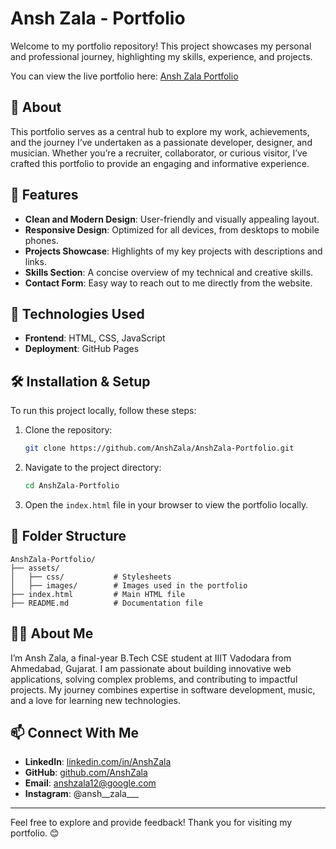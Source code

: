 # Ansh Zala - Portfolio

Welcome to my portfolio repository! This project showcases my personal and professional journey, highlighting my skills, experience, and projects.

You can view the live portfolio here: [Ansh Zala Portfolio](https://anshzala.github.io/AnshZala-Portfolio/)

## 📜 About
This portfolio serves as a central hub to explore my work, achievements, and the journey I’ve undertaken as a passionate developer, designer, and musician. Whether you’re a recruiter, collaborator, or curious visitor, I’ve crafted this portfolio to provide an engaging and informative experience.

## 🚀 Features
- **Clean and Modern Design**: User-friendly and visually appealing layout.
- **Responsive Design**: Optimized for all devices, from desktops to mobile phones.
- **Projects Showcase**: Highlights of my key projects with descriptions and links.
- **Skills Section**: A concise overview of my technical and creative skills.
- **Contact Form**: Easy way to reach out to me directly from the website.

## 🌟 Technologies Used
- **Frontend**: HTML, CSS, JavaScript
- **Deployment**: GitHub Pages

## 🛠️ Installation & Setup
To run this project locally, follow these steps:

1. Clone the repository:
   ```bash
   git clone https://github.com/AnshZala/AnshZala-Portfolio.git
   ```
2. Navigate to the project directory:
   ```bash
   cd AnshZala-Portfolio
   ```
3. Open the `index.html` file in your browser to view the portfolio locally.


## 📂 Folder Structure
```
AnshZala-Portfolio/
├── assets/
│   ├── css/           # Stylesheets
│   ├── images/        # Images used in the portfolio
├── index.html         # Main HTML file
├── README.md          # Documentation file
```

## 🧑‍💻 About Me
I’m Ansh Zala, a final-year B.Tech CSE student at IIIT Vadodara from Ahmedabad, Gujarat. I am passionate about building innovative web applications, solving complex problems, and contributing to impactful projects. My journey combines expertise in software development, music, and a love for learning new technologies.

## 📫 Connect With Me
- **LinkedIn**: [linkedin.com/in/AnshZala](https://linkedin.com/in/AnshZala)
- **GitHub**: [github.com/AnshZala](https://github.com/AnshZala)
- **Email**: anshzala12@google.com
- **Instagram**: @ansh__zala___
---

Feel free to explore and provide feedback! Thank you for visiting my portfolio. 😊
